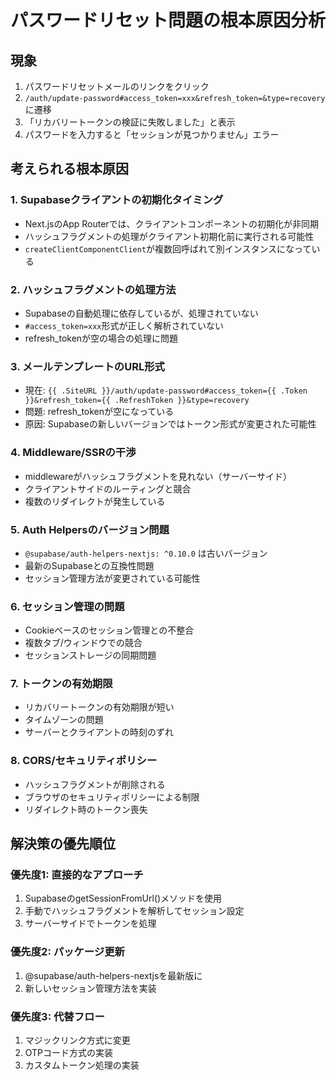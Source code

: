 # パスワードリセット問題の根本原因分析

## 現象
1. パスワードリセットメールのリンクをクリック
2. `/auth/update-password#access_token=xxx&refresh_token=&type=recovery` に遷移
3. 「リカバリートークンの検証に失敗しました」と表示
4. パスワードを入力すると「セッションが見つかりません」エラー

## 考えられる根本原因

### 1. **Supabaseクライアントの初期化タイミング**
- Next.jsのApp Routerでは、クライアントコンポーネントの初期化が非同期
- ハッシュフラグメントの処理がクライアント初期化前に実行される可能性
- `createClientComponentClient`が複数回呼ばれて別インスタンスになっている

### 2. **ハッシュフラグメントの処理方法**
- Supabaseの自動処理に依存しているが、処理されていない
- `#access_token=xxx`形式が正しく解析されていない
- refresh_tokenが空の場合の処理に問題

### 3. **メールテンプレートのURL形式**
- 現在: `{{ .SiteURL }}/auth/update-password#access_token={{ .Token }}&refresh_token={{ .RefreshToken }}&type=recovery`
- 問題: refresh_tokenが空になっている
- 原因: Supabaseの新しいバージョンではトークン形式が変更された可能性

### 4. **Middleware/SSRの干渉**
- middlewareがハッシュフラグメントを見れない（サーバーサイド）
- クライアントサイドのルーティングと競合
- 複数のリダイレクトが発生している

### 5. **Auth Helpersのバージョン問題**
- `@supabase/auth-helpers-nextjs: ^0.10.0` は古いバージョン
- 最新のSupabaseとの互換性問題
- セッション管理方法が変更されている可能性

### 6. **セッション管理の問題**
- Cookieベースのセッション管理との不整合
- 複数タブ/ウィンドウでの競合
- セッションストレージの同期問題

### 7. **トークンの有効期限**
- リカバリートークンの有効期限が短い
- タイムゾーンの問題
- サーバーとクライアントの時刻のずれ

### 8. **CORS/セキュリティポリシー**
- ハッシュフラグメントが削除される
- ブラウザのセキュリティポリシーによる制限
- リダイレクト時のトークン喪失

## 解決策の優先順位

### 優先度1: 直接的なアプローチ
1. SupabaseのgetSessionFromUrl()メソッドを使用
2. 手動でハッシュフラグメントを解析してセッション設定
3. サーバーサイドでトークンを処理

### 優先度2: パッケージ更新
1. @supabase/auth-helpers-nextjsを最新版に
2. 新しいセッション管理方法を実装

### 優先度3: 代替フロー
1. マジックリンク方式に変更
2. OTPコード方式の実装
3. カスタムトークン処理の実装